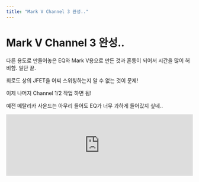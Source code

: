 ```yaml
---
title: "Mark V Channel 3 완성.."
---
```

# Mark V Channel 3 완성..


다른 용도로 만들어놓은 EQ와 Mark V용으로 만든 것과 혼동이 되어서 시간을 많이 허비함. 일단 끝. 




회로도 상의 JFET을 어찌 스위칭하는지 알 수 없는 것이 문제!




이제 나머지 Channel 1/2 작업 하면 됨!




예전 메탈리카 사운드는 아무리 들어도 EQ가 너무 과하게 들어갔지 싶네..







<iframe width="100%" height="166" scrolling="no" frameborder="no" src="https://w.soundcloud.com/player/?url=https%3A//api.soundcloud.com/tracks/165775635&amp;color=ff5500&amp;auto_play=false&amp;hide_related=false&amp;show_comments=true&amp;show_user=true&amp;show_reposts=false"></iframe>





